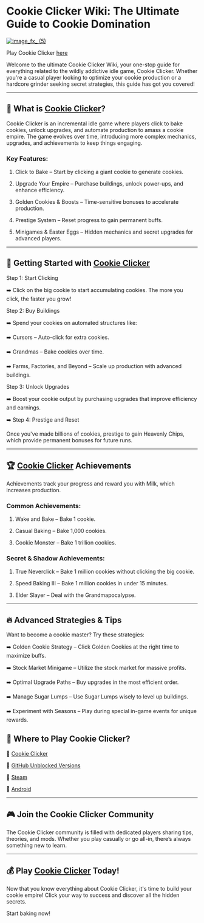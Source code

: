 # Cookie Clicker Wiki: The Ultimate Guide to Cookie Domination

[![image_fx_ (5)](https://github.com/user-attachments/assets/bfddc45c-b1bf-49f9-9618-0f15e3981c67)](https://cookieclicker.ee/)

Play Cookie Clicker [here](https://cookieclicker.ee)

Welcome to the ultimate Cookie Clicker Wiki, your one-stop guide for everything related to the wildly addictive idle game, Cookie Clicker. Whether you're a casual player looking to optimize your cookie production or a hardcore grinder seeking secret strategies, this guide has got you covered!

---
## 🍪 What is [Cookie Clicker](https://cookieclicker.ee)?

Cookie Clicker is an incremental idle game where players click to bake cookies, unlock upgrades, and automate production to amass a cookie empire. The game evolves over time, introducing more complex mechanics, upgrades, and achievements to keep things engaging.

### Key Features:

1. Click to Bake – Start by clicking a giant cookie to generate cookies.

2. Upgrade Your Empire – Purchase buildings, unlock power-ups, and enhance efficiency.

3. Golden Cookies & Boosts – Time-sensitive bonuses to accelerate production.

4. Prestige System – Reset progress to gain permanent buffs.

5. Minigames & Easter Eggs – Hidden mechanics and secret upgrades for advanced players.

---
## 🚀 Getting Started with [Cookie Clicker](https://cookieclickerorteil.github.io)

Step 1: Start Clicking

➡️ Click on the big cookie to start accumulating cookies. The more you click, the faster you grow!

Step 2: Buy Buildings

➡️ Spend your cookies on automated structures like:

➡️ Cursors – Auto-click for extra cookies.

➡️ Grandmas – Bake cookies over time.

➡️ Farms, Factories, and Beyond – Scale up production with advanced buildings.

Step 3: Unlock Upgrades

➡️ Boost your cookie output by purchasing upgrades that improve efficiency and earnings.

➡️ Step 4: Prestige and Reset

Once you've made billions of cookies, prestige to gain Heavenly Chips, which provide permanent bonuses for future runs.

---
## 🏆 [Cookie Clicker](https://cookieclicker.me) Achievements

Achievements track your progress and reward you with Milk, which increases production.

### Common Achievements:

1. Wake and Bake – Bake 1 cookie.

2. Casual Baking – Bake 1,000 cookies.

3. Cookie Monster – Bake 1 trillion cookies.

### Secret & Shadow Achievements:

1. True Neverclick – Bake 1 million cookies without clicking the big cookie.

2. Speed Baking III – Bake 1 million cookies in under 15 minutes.

3. Elder Slayer – Deal with the Grandmapocalypse.

---
## 🔥 Advanced Strategies & Tips

Want to become a cookie master? Try these strategies:

➡️ Golden Cookie Strategy – Click Golden Cookies at the right time to maximize buffs.

➡️ Stock Market Minigame – Utilize the stock market for massive profits.

➡️ Optimal Upgrade Paths – Buy upgrades in the most efficient order.

➡️ Manage Sugar Lumps – Use Sugar Lumps wisely to level up buildings.

➡️ Experiment with Seasons – Play during special in-game events for unique rewards.

## 🔗 Where to Play Cookie Clicker?

🍪 [Cookie Clicker](https://cookieclicker.ee)

🍪 [GitHub Unblocked Versions](https://cookieclickernew.github.io)

🍪 [Steam](https://store.steampowered.com/app/1454400/Cookie_Clicker/
)

🍪 [Android](https://play.google.com/store/apps/details?id=org.dashnet.cookieclicker&hl=en)

---
## 🎮 Join the Cookie Clicker Community

The Cookie Clicker community is filled with dedicated players sharing tips, theories, and mods. Whether you play casually or go all-in, there’s always something new to learn.

---
## 💰 Play [Cookie Clicker](https://cookieclicker.ee) Today!

Now that you know everything about Cookie Clicker, it's time to build your cookie empire! Click your way to success and discover all the hidden secrets.

Start baking now!
